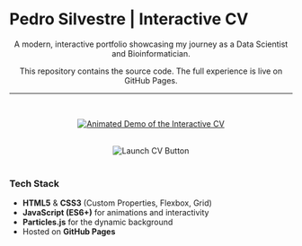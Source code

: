 # Pedro Silvestre | Interactive CV

<p align="center">
  A modern, interactive portfolio showcasing my journey as a Data Scientist and Bioinformatician.
</p>

<p align="center">
  This repository contains the source code. The full experience is live on GitHub Pages.
</p>

---

<br>

<p align="center">
  <a href="https://pedrosilvest.github.io/awesome_cv/cv.html" target="_blank">
    <img src="https://i.imgur.com/g8e1O0N.gif" alt="Animated Demo of the Interactive CV">
  </a>
</p>

<br>

<div align="center">

  <a href="https://pedrosilvest.github.io/awesome_cv/cv.html" target="_blank" style="text-decoration: none;">
    <img src="https://img.shields.io/badge/Launch%20Interactive%20CV-%E2%96%B6-0a192f?style=for-the-badge&labelColor=0a192f&color=64ffda&logo=data:image/svg+xml;base64,PHN2ZyB4bWxucz0iaHR0cDovL3d3dy53My5vcmcvMjAwMC9zdmciIHZpZXdCb3g9IjAgMCAyNCAyNCIgZmlsbD0iI2ZmZiI+PHBhdGggZD0iTTEyIDJDNi40OCAyIDIgNi40OCAyIDEyczQuNDggMTAgMTAgMTAgMTAtNC40OCAxMC0xMFMxNy41MiAyIDEyIDJ6bTAgMThjLTQuNDEgMC04LTMuNTktOC04czMuNTktOCA4LTggOCAzLjU5IDggOC0zLjU5IDgtOCA4eiIvPjwvcGF0aA+PC9zdmc+Cg==" alt="Launch CV Button">
  </a>
  
</div>

<br>

### Tech Stack
- **HTML5** & **CSS3** (Custom Properties, Flexbox, Grid)
- **JavaScript (ES6+)** for animations and interactivity
- **Particles.js** for the dynamic background
- Hosted on **GitHub Pages**